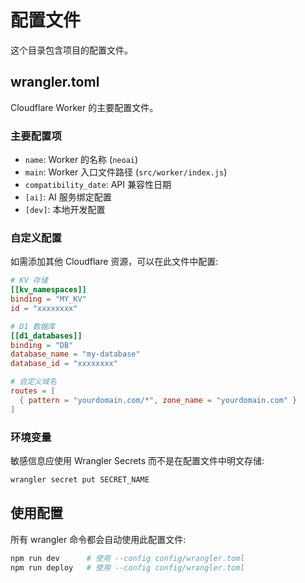 # 配置文件

这个目录包含项目的配置文件。

## wrangler.toml

Cloudflare Worker 的主要配置文件。

### 主要配置项

- `name`: Worker 的名称 (`neoai`)
- `main`: Worker 入口文件路径 (`src/worker/index.js`)
- `compatibility_date`: API 兼容性日期
- `[ai]`: AI 服务绑定配置
- `[dev]`: 本地开发配置

### 自定义配置

如需添加其他 Cloudflare 资源，可以在此文件中配置:

```toml
# KV 存储
[[kv_namespaces]]
binding = "MY_KV"
id = "xxxxxxxx"

# D1 数据库  
[[d1_databases]]
binding = "DB"
database_name = "my-database"
database_id = "xxxxxxxx"

# 自定义域名
routes = [
  { pattern = "yourdomain.com/*", zone_name = "yourdomain.com" }
]
```

### 环境变量

敏感信息应使用 Wrangler Secrets 而不是在配置文件中明文存储:

```bash
wrangler secret put SECRET_NAME
```

## 使用配置

所有 wrangler 命令都会自动使用此配置文件:

```bash
npm run dev      # 使用 --config config/wrangler.toml
npm run deploy   # 使用 --config config/wrangler.toml
```
